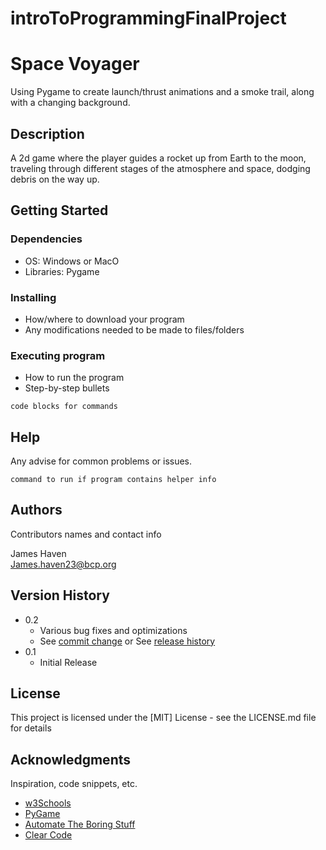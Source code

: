 # introToProgrammingFinalProject
# Space Voyager

Using Pygame to create launch/thrust animations and a smoke trail, along with a changing background.

## Description

A 2d game where the player guides a rocket up from Earth to the moon, traveling through different stages of the atmosphere and space, dodging debris on the way up.

## Getting Started

### Dependencies

* OS: Windows or MacO
* Libraries: Pygame

### Installing

* How/where to download your program
* Any modifications needed to be made to files/folders

### Executing program

* How to run the program
* Step-by-step bullets
```
code blocks for commands
```

## Help

Any advise for common problems or issues.
```
command to run if program contains helper info
```

## Authors

Contributors names and contact info

James Haven                     
James.haven23@bcp.org

## Version History

* 0.2
    * Various bug fixes and optimizations
    * See [commit change]() or See [release history]()
* 0.1
    * Initial Release

## License

This project is licensed under the [MIT] License - see the LICENSE.md file for details

## Acknowledgments

Inspiration, code snippets, etc.
* [w3Schools](https://www.w3schools.com/python/default.asp)
* [PyGame](https://www.pygame.org/docs/)
* [Automate The Boring Stuff](https://automatetheboringstuff.com/)
* [Clear Code](https://www.youtube.com/watch?v=yfcsB3SGsKY)
